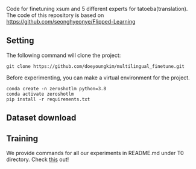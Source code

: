 

Code for finetuning xsum and 5 different experts for tatoeba(translation).
The code of this repository is based on https://github.com/seonghyeonye/Flipped-Learning
## Setting

The following command will clone the project:
```
git clone https://github.com/doeyoungkim/multilingual_finetune.git
```

Before experimenting, you can make a virtual environment for the project.
```
conda create -n zeroshotlm python=3.8
conda activate zeroshotlm
pip install -r requirements.txt
```

## Dataset download


## Training
We provide commands for all our experiments in README.md under T0 directory. Check [this](./T0/README.md) out!




